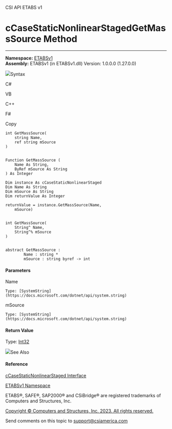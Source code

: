 ﻿

CSI API ETABS v1

# cCaseStaticNonlinearStagedGetMassSource Method  
  
---  
  
**Namespace:** [ETABSv1](2780f1b8-2033-5289-2298-1cdb2a7508d9.htm)  
**Assembly:** ETABSv1 (in ETABSv1.dll) Version: 1.0.0.0 (1.27.0.0)

![](../icons/SectionExpanded.png)Syntax

C#

VB

C++

F#

Copy

    
    
    int GetMassSource(
    	string Name,
    	ref string mSource
    )
    
    
    Function GetMassSource ( 
    	Name As String,
    	ByRef mSource As String
    ) As Integer
    
    Dim instance As cCaseStaticNonlinearStaged
    Dim Name As String
    Dim mSource As String
    Dim returnValue As Integer
    
    returnValue = instance.GetMassSource(Name, 
    	mSource)
    
    
    int GetMassSource(
    	String^ Name, 
    	String^% mSource
    )
    
    
    abstract GetMassSource : 
            Name : string * 
            mSource : string byref -> int 
    

#### Parameters

Name

    Type: [SystemString](https://docs.microsoft.com/dotnet/api/system.string)  

mSource

    Type: [SystemString](https://docs.microsoft.com/dotnet/api/system.string)  

#### Return Value

Type: [Int32](https://docs.microsoft.com/dotnet/api/system.int32)

![](../icons/SectionExpanded.png)See Also

#### Reference

[cCaseStaticNonlinearStaged
Interface](0a685b17-0f95-86e9-5911-13d6f362fdfc.htm)

[ETABSv1 Namespace](2780f1b8-2033-5289-2298-1cdb2a7508d9.htm)

ETABS®, SAFE®, SAP2000® and CSiBridge® are registered trademarks of Computers
and Structures, Inc.  

[Copyright © Computers and Structures, Inc. 2023. All rights
reserved.](http://www.csiamerica.com)

Send comments on this topic to
[support@csiamerica.com](mailto:support%40csiamerica.com?Subject=CSI%20API%20ETABS%20v1)

